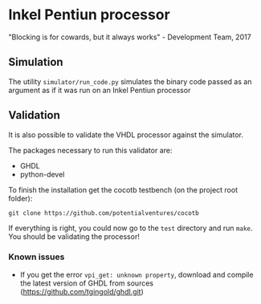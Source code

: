 # Inkel Pentiun processor
"Blocking is for cowards, but it always works" - Development Team, 2017

## Simulation
The utility `simulator/run_code.py` simulates the binary code passed as an argument as if it was run on an Inkel Pentiun processor

## Validation
It is also possible to validate the VHDL processor against the simulator.

The packages necessary to run this validator are:
 - GHDL
 - python-devel

To finish the installation get the cocotb testbench (on the project root folder):

    git clone https://github.com/potentialventures/cocotb

If everything is right, you could now go to the `test` directory and run `make`. You should be validating the processor!

### Known issues
 - If you get the error `vpi_get: unknown property`, download and compile the latest version of GHDL from sources (https://github.com/tgingold/ghdl.git)
